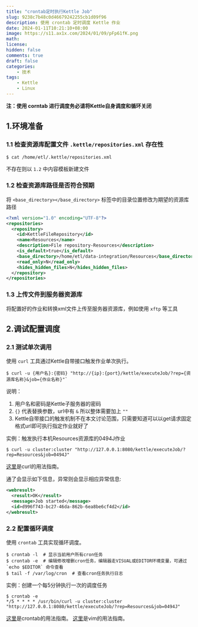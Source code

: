 ```yaml
---
title: "crontab定时执行Kettle Job"
slug: 9238c7b48c0d46679242255cb1d09f96
description: 使用 crontab 定时调度 Kettle 作业
date: 2024-01-11T10:21:10+08:00
image: https://s11.ax1x.com/2024/01/09/pFp61fK.png
math: 
license: 
hidden: false
comments: true
draft: false
categories:
    - 技术
tags:
    - Kettle
    - Linux
---
```


**注：使用 corntab 进行调度务必请将Kettle自身调度和循环关闭**

## 1.环境准备
### 1.1 检查资源库配置文件 `.kettle/repositories.xml` 存在性
``` shell
$ cat /home/etl/.kettle/repositories.xml
```
不存在则以 `1.2` 中内容模板新建文件
### 1.2 检查资源库路径是否符合预期
将 `<base_directory></base_directory>` 标签中的目录位置修改为期望的资源库路径
``` xml
<?xml version="1.0" encoding="UTF-8"?>
<repositories>
  <repository>
    <id>KettleFileRepository</id>
    <name>Resources</name>
    <description>File repository-Resources</description>
    <is_default>true</is_default>
    <base_directory>/home/etl/data-integration/Resources</base_directory>
    <read_only>N</read_only>
    <hides_hidden_files>N</hides_hidden_files>
  </repository>
</repositories>
```
### 1.3 上传文件到服务器资源库
将配置好的作业和转换xml文件上传至服务器资源库，例如使用 `xftp` 等工具

## 2.调试配置调度
### 2.1 测试单次调用
使用 `curl` 工具通过Kettle自带接口触发作业单次执行。

``` shell
$ curl -u {用户名}:{密码} "http://{ip}:{port}/kettle/executeJob/?rep={资源库名称}&job={作业名称}"`
```

说明：
1. 用户名和密码是Kettle子服务器的密码
2. `{}` 代表替换参数，url中有 `&` 所以整体需要加上 `""`
3. Kettle自带接口的触发机制不在本文讨论范围，只需要知道可以以get请求固定格式url即可执行指定作业就好了

实例：触发执行本机Resources资源库的0494J作业
``` shell
$ curl -u cluster:cluster "http://127.0.0.1:8080/kettle/executeJob/?rep=Resources&job=0494J"
```

[这里](https://www.ruanyifeng.com/blog/2019/09/curl-reference.html)是curl的用法指南。

通了会显示如下信息，异常则会显示相应异常信息:
``` xml
<webresult>
  <result>OK</result>
  <message>Job started</message>
  <id>d996f743-bc27-46da-862b-6ea8be6cf4d2</id>
</webresult>
```
### 2.2 配置循环调度
使用 `crontab` 工具实现循环调度。
``` shell
$ crontab -l  # 显示当前用户所有cron任务
$ crontab -e  # 编辑修改增删cron任务，编辑器走VISUAL或EDITOR环境变量，可通过 `echo $EDITOR` 命令查看
$ tail -f /var/log/cron  # 查看cron任务执行日志
```
实例：创建一个每5分钟执行一次的调度任务
``` shell
$ crontab -e
*/5 * * * * /usr/bin/curl -u cluster:cluster "http://127.0.0.1:8080/kettle/executeJob/?rep=Resources&job=0494J"
```
[这里](https://crontab.guru/)是crontab的用法指南。
[这里](https://cloud.tencent.com/developer/article/1951645)是vim的用法指南。
